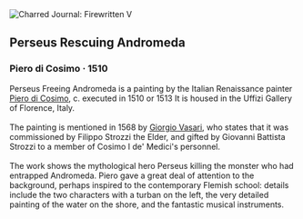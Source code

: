 <div class="artwork-of-the-day">
  <div class="container">
    <div class="img-wrapper">
      <img
        src="https://uploads0.wikiart.org/images/piero-di-cosimo/perseus-rescuing-andromeda-1510.jpg!Large.jpg"
        alt="Charred Journal: Firewritten V" />
    </div>
    <div class="artwork-detail">
      <div class="artwork-origin"> 
        <h2 class="artwork-name">Perseus Rescuing Andromeda</h2>
        <h3 class="artist">
          Piero di Cosimo
                    ·  1510
        </h3>
      </div>
      <p class="description">
        <span class="artwork-description-text ng-binding" ng-bind-html="viewModel.ArtworkOfTheDay.Description | unsafe">Perseus Freeing Andromeda is a painting by the Italian Renaissance painter <a target="_blank" href="/en/piero-di-cosimo">Piero di Cosimo</a>, c. executed in 1510 or 1513 It is housed in the Uffizi Gallery of Florence, Italy.
<br>
<br>The painting is mentioned in 1568 by <a target="_blank" href="/en/giorgio-vasari">Giorgio Vasari</a>, who states that it was commissioned by Filippo Strozzi the Elder, and gifted by Giovanni Battista Strozzi to a member of Cosimo I de' Medici's personnel.
<br>
<br>The work shows the mythological hero Perseus killing the monster who had entrapped Andromeda. Piero gave a great deal of attention to the background, perhaps inspired to the contemporary Flemish school: details include the two characters with a turban on the left, the very detailed painting of the water on the shore, and the fantastic musical instruments.</span>
                        <div class="text-shadow-container" ng-show="showShadow" style=""></div>
      </p>
    </div>
  </div>

</div>
